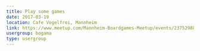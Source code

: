 ```yaml
---
title: Play some games
date: 2017-03-19
location: Cafe Vogelfrei, Mannheim
link: https://www.meetup.com/Mannheim-Boardgames-Meetup/events/237529889/
usergroup: bogama
type: usergroup
---
```

